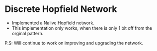 # Discrete Hopfield Network

- Implemented a Naiive Hopfield network.
- This implementation only works, when there is only 1 bit off from the orginal pattern.

P.S: Will continue to work on improving and upgrading the network.
